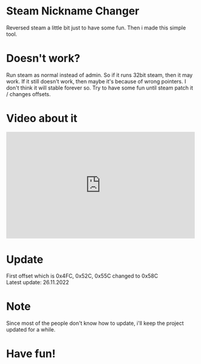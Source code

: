 # Steam Nickname Changer
Reversed steam a little bit just to have some fun. Then i made this simple tool.

# Doesn't work?
Run steam as normal instead of admin. So if it runs 32bit steam, then it may work. If it still doesn't work, then maybe it's because of wrong pointers. I don't think it will stable forever so. Try to have some fun until steam patch it / changes offsets.

# Video about it
<div style="width: 100%; height: 0px; position: relative; padding-bottom: 56.250%;"><iframe src="https://streamable.com/e/b5cmjw" frameborder="0" width="100%" height="100%" allowfullscreen style="width: 100%; height: 100%; position: absolute;"></iframe></div>

# Update
First offset which is 0x4FC, 0x52C, 0x55C changed to 0x58C <br />
Latest update: 26.11.2022

# Note
Since most of the people don't know how to update, i'll keep the project updated for a while.

# Have fun!
